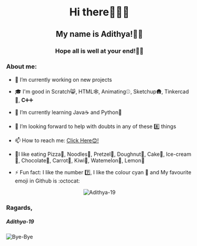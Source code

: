 <div align="center"><h1> Hi there🙋🏻‍♂️ </h1></div>
<div align="center"><h2> My name is Adithya!👦🏻 </h2></div>
<div align="center"><h3> Hope all is well at your end!🤞🏻 </h3></div>
<h3> About me: </h3>

- 🔭 I’m currently working on new projects

- 🎓 I'm  good in Scratch😸, HTML🕸️, Animating⚾, Sketchup🛖, Tinkercad🔌, **C**➕➕

- 🌱 I’m currently learning Java☕ and Python🐍

- 🤔 I’m looking forward to help with doubts in any of these 8️⃣ things 

- 📫 How to reach me: [Click Here😊!](https://github.com/Adithya-19/Chat/issues)

- 🥣I like eating Pizza🍕, Noodles🍜, Pretzel🥨, Doughnut🍩, Cake🍰, Ice-cream🍨, Chocolate🍫, Carrot🥕, Kiwi🥝, Watemelon🍉, Lemon🍋

- ⚡ Fun fact: I like the number 7️⃣, I like the colour cyan 🔵 and My favourite emoji in Github is :octocat:

<p align="center"> <img src="https://komarev.com/ghpvc/?username=adithya-19&label=Profile%20views&color=0e75b6&style=flat" alt="Adithya-19"/> </p>

<h3> Ragards, </h3>
<h5> Adithya-19 </h5>

![Bye-Bye](https://myoctocat.com/assets/images/base-octocat.svg)
